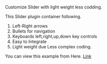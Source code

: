 Customize Slider with light weight less codding. 

This Slider plugin container following.

1. Left-Right arrows
2. Bullets for navigation
3. Keyboards left,right,up,down key controls
4. Easy to Integrate
5. Light weight due Less complex coding.

You can view this example from Here. [Link](https://rawgit.com/husentelwala/slider-keyboard-events/master/slider.html)
